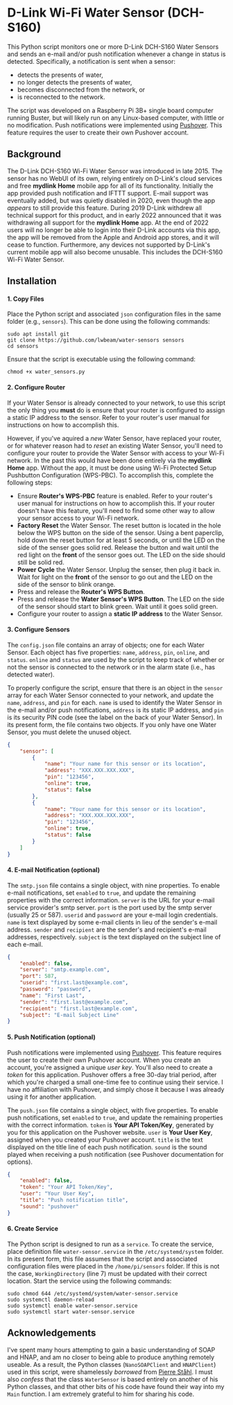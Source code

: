 # D-Link Wi-Fi Water Sensor (DCH-S160)

This Python script monitors one or more D-Link DCH-S160 Water Sensors and sends an e-mail and/or push notification whenever a change in status is detected. Specifically, a notification is sent when a sensor:
- detects the presents of water,
- no longer detects the presents of water,
- becomes disconnected from the network, or
- is reconnected to the network.

The script was developed on a Raspberry Pi 3B+ single board computer running Buster, but will likely run on any Linux-based computer, with little or no modification.  Push notifications were implemented using [Pushover](https://pushover.net). This feature requires the user to create their own Pushover account. 

## Background

The D-Link DCH-S160 Wi-Fi Water Sensor was introduced in late 2015. The sensor has no WebUI of its own, relying entirely on D-Link's cloud services and free **mydlink Home** mobile app for all of its functionality. Initially the app provided push notification and IFTTT support. E-mail support was eventually added, but was quietly disabled in 2020, even though the app _appears_ to still provide this feature. During 2019 D-Link withdrew all technical support for this product, and in early 2022 announced that it was withdrawing all support for the **mydlink Home** app. At the end of 2022 users will no longer be able to login into their D-Link accounts via this app, the app will be removed from the Apple and Android app stores, and it will cease to function. Furthermore, any devices not supported by D-Link's current mobile app will also become unusable. This includes the DCH-S160 Wi-Fi Water Sensor.

## Installation
#### 1. Copy Files
Place the Python script and associated `json` configuration files in the same folder (e.g., `sensors`). This can be done using the following commands:
```Shell
sudo apt install git
git clone https://github.com/lwbeam/water-sensors sensors
cd sensors
``` 
Ensure that the script is executable using the following command:
```Shell
chmod +x water_sensors.py
``` 
#### 2. Configure Router
If your Water Sensor is already connected to your network, to use this script the only thing you **must** do is ensure that your router is configured to assign a static IP address to the sensor. Refer to your router's user manual for instructions on how to accomplish this.

However, if you've aquired a _new_ Water Sensor, have replaced your router, or for whatever reason had to _reset_ an existing Water Sensor, you'll need to configure your router to provide the Water Sensor with access to your Wi-Fi network. In the past this would have been done entirely via the **mydlink Home** app. Without the app, it must be done using Wi-Fi Protected Setup Pushbutton Configuration (WPS-PBC). To accomplish this, complete the following steps:
- Ensure **Router's WPS-PBC** feature is enabled. Refer to your router's user manual for instructions on how to accomplish this. If your router doesn't have this feature, you'll need to find some other way to allow your sensor access to your Wi-Fi network.
- **Factory Reset** the Water Sensor. The reset button is located in the hole below the WPS button on the side of the sensor. Using a bent paperclip, hold down the reset button for at least 5 seconds, or until the LED on the side of the senser goes solid red. Release the button and wait until the red light on the **front** of the sensor goes out. The LED on the side should still be solid red.
- **Power Cycle** the Water Sensor. Unplug the senser, then plug it back in. Wait for light on the **front** of the sensor to go out and the LED on the side of the sensor to blink orange.
- Press and release the **Router's WPS Button**.
- Press and release the **Water Sensor's WPS Button**. The LED on the side of the sensor should start to blink green. Wait until it goes solid green.
- Configure your router to assign a **static IP address** to the Water Sensor.

#### 3. Configure Sensors
The `config.json` file contains an array of objects; one for each Water Sensor. Each object has five properties: `name`, `address`, `pin`,  `online`, and `status`. `online` and `status` are used by the script to keep track of whether or not the sensor is connected to the network or in the alarm state (i.e., has detected water).

To properly configure the script, ensure that there is an object in the `sensor` array for each Water Sensor connected to your network, and update the `name`, `address`, and `pin` for each. `name` is used to identify the Water Sensor in the e-mail and/or push notifications, `address` is its static IP address, and `pin` is its security PIN code (see the label on the back of your Water Sensor). In its present form, the file contains two objects. If you only have one Water Sensor, you must delete the unused object.

```json
{
    "sensor": [
        {
            "name": "Your name for this sensor or its location",
            "address": "XXX.XXX.XXX.XXX",
            "pin": "123456",
            "online": true,
            "status": false
        },
        {
            "name": "Your name for this sensor or its location",
            "address": "XXX.XXX.XXX.XXX",
            "pin": "123456",
            "online": true,
            "status": false
        }
    ]
}
```
#### 4. E-mail Notification (optional)
The `smtp.json` file contains a single object, with nine properties. To enable e-mail notifications, set `enabled` to `true`, and update the remaining properties with the correct information. `server` is the URL for your e-mail service provider's smtp server. `port` is the port used by the smtp server (usually 25 or 587). `userid` and `password` are your e-mail login credentials.  `name` is text displayed by some e-mail clients in lieu of the sender's e-mail address. `sender` and `recipient` are the sender's and recipient's e-mail addresses, respectively. `subject` is the text displayed on the subject line of each e-mail.

```json
{
    "enabled": false,
    "server": "smtp.example.com",
    "port": 587,
    "userid": "first.last@example.com",
    "password": "password",
    "name": "First Last",
    "sender": "first.last@example.com",
    "recipient": "first.last@example.com",
    "subject": "E-mail Subject Line"
}
```
#### 5. Push Notification (optional)
Push notifications were implemented using [Pushover](https://pushover.net). This feature requires the user to create their own Pushover account. When you create an account, you're assigned a unique _user key_. You'll also need to create a _token_ for this application. Pushover offers a free 30-day trial period, after which you're charged a small one-time fee to continue using their service. I have no affiliation with Pushover, and simply chose it because I was already using it for another application. 

The `push.json` file contains a single object, with five properties. To enable push notifications, set `enabled` to `true`, and update the remaining properties with the correct information. `token` is **Your API Token/Key**, generated by you for this application on the Pushover website. `user` is **Your User Key**, assigned when you created your Pushover account. `title` is the text displayed on the title line of each push notification. `sound` is the sound played when receiving a push notification (see Pushover documentation for options).
```json
{
    "enabled": false,
    "token": "Your API Token/Key",
    "user": "Your User Key",
    "title": "Push notification title",
    "sound": "pushover"
}
```
#### 6. Create Service
The Python script is designed to run as a `service`. To create the service, place definition file `water-sensor.service` in the `/etc/systemd/system` folder. In its present form, this file assumes that the script and associated configuration files were placed in the `/home/pi/sensors` folder. If this is not the case, `WorkingDirectory` (line 7) must be updated with their correct location. Start the service using the following commands:

```Shell
sudo chmod 644 /etc/systemd/system/water-sensor.service
sudo systemctl daemon-reload
sudo systemctl enable water-sensor.service
sudo systemctl start water-sensor.service
```

## Acknowledgements
I've spent many hours attempting to gain a basic understanding of SOAP and HNAP, and am no closer to being able to produce anything remotely useable. As a result, the Python classes (`NanoSOAPClient` and `HNAPClient`) used in this script, were shamelessly _borrowed_ from [Pierre Ståhl](https://github.com/postlund/dlink_hnap). I must also _confess_ that the class `WaterSensor` is based entirely on another of his Python classes, and that other bits of his code have found their way into my `Main` function. I am extremely grateful to him for sharing his code.
